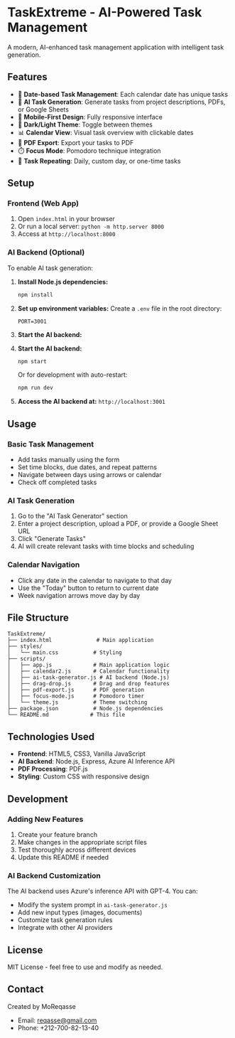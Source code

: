 # TaskExtreme - AI-Powered Task Management

A modern, AI-enhanced task management application with intelligent task generation.

## Features

- 📅 **Date-based Task Management**: Each calendar date has unique tasks
- 🤖 **AI Task Generation**: Generate tasks from project descriptions, PDFs, or Google Sheets
- 📱 **Mobile-First Design**: Fully responsive interface
- 🎨 **Dark/Light Theme**: Toggle between themes
- 📊 **Calendar View**: Visual task overview with clickable dates
- 📄 **PDF Export**: Export your tasks to PDF
- ⏱️ **Focus Mode**: Pomodoro technique integration
- 🔄 **Task Repeating**: Daily, custom day, or one-time tasks

## Setup

### Frontend (Web App)
1. Open `index.html` in your browser
2. Or run a local server: `python -m http.server 8000`
3. Access at `http://localhost:8000`

### AI Backend (Optional)
To enable AI task generation:

1. **Install Node.js dependencies:**
   ```bash
   npm install
   ```

2. **Set up environment variables:**
   Create a `.env` file in the root directory:
   ```
   PORT=3001
   ```

3. **Start the AI backend:**

4. **Start the AI backend:**
   ```bash
   npm start
   ```
   Or for development with auto-restart:
   ```bash
   npm run dev
   ```

5. **Access the AI backend at:** `http://localhost:3001`

## Usage

### Basic Task Management
- Add tasks manually using the form
- Set time blocks, due dates, and repeat patterns
- Navigate between days using arrows or calendar
- Check off completed tasks

### AI Task Generation
1. Go to the "AI Task Generator" section
2. Enter a project description, upload a PDF, or provide a Google Sheet URL
3. Click "Generate Tasks"
4. AI will create relevant tasks with time blocks and scheduling

### Calendar Navigation
- Click any date in the calendar to navigate to that day
- Use the "Today" button to return to current date
- Week navigation arrows move day by day

## File Structure

```
TaskExtreme/
├── index.html              # Main application
├── styles/
│   └── main.css           # Styling
├── scripts/
│   ├── app.js             # Main application logic
│   ├── calendar2.js       # Calendar functionality
│   ├── ai-task-generator.js # AI backend (Node.js)
│   ├── drag-drop.js       # Drag and drop features
│   ├── pdf-export.js      # PDF generation
│   ├── focus-mode.js      # Pomodoro timer
│   └── theme.js           # Theme switching
├── package.json           # Node.js dependencies
└── README.md             # This file
```

## Technologies Used

- **Frontend**: HTML5, CSS3, Vanilla JavaScript
- **AI Backend**: Node.js, Express, Azure AI Inference API
- **PDF Processing**: PDF.js
- **Styling**: Custom CSS with responsive design

## Development

### Adding New Features
1. Create your feature branch
2. Make changes in the appropriate script files
3. Test thoroughly across different devices
4. Update this README if needed

### AI Backend Customization
The AI backend uses Azure's inference API with GPT-4. You can:
- Modify the system prompt in `ai-task-generator.js`
- Add new input types (images, documents)
- Customize task generation rules
- Integrate with other AI providers

## License

MIT License - feel free to use and modify as needed.

## Contact

Created by MoReqasse
- Email: reqasse@gmail.com
- Phone: +212-700-82-13-40 